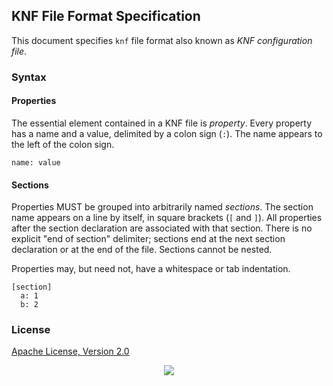 ## KNF File Format Specification

This document specifies `knf` file format also known as _KNF configuration file_.

### Syntax

#### Properties

The essential element contained in a KNF file is _property_. Every property has a name and a value, delimited by a colon sign (`:`). The name appears to the left of the colon sign.

```
name: value
```

#### Sections 

Properties MUST be grouped into arbitrarily named _sections_. The section name appears on a line by itself, in square brackets (`[` and `]`). All properties after the section declaration are associated with that section. There is no explicit "end of section" delimiter; sections end at the next section declaration or at the end of the file. Sections cannot be nested.

Properties may, but need not, have a whitespace or tab indentation.

```
[section]
  a: 1
  b: 2
```

### License

[Apache License, Version 2.0](https://www.apache.org/licenses/LICENSE-2.0)

<p align="center"><a href="https://essentialkaos.com"><img src="https://gh.kaos.st/ekgh.svg"/></a></p>
